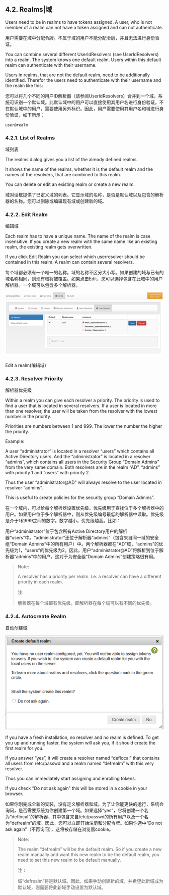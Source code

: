 ## 4.2. Realms|域

Users need to be in realms to have tokens assigned. A user, who is not member of a realm can not have a token assigned and can not authenticate.

用户需要在域中分配令牌。不属于域的用户不能分配令牌，并且无法进行身份验证。

You can combine several different UserIdResolvers (see UserIdResolvers) into a realm. The system knows one default realm. Users within this default realm can authenticate with their username.

Users in realms, that are not the default realm, need to be additionally identified. Therefor the users need to authenticate with their username and the realm like this:

您可以将几个不同的用户ID解析器（请参阅UserIdResolvers）合并到一个域。系统可识别一个默认域。此默认域中的用户可以直接使用其用户名进行身份验证。不在默认域中的用户，需要使用另外标识。因此，用户需要使用其用户名和域进行身份验证，如下所示：

```
user@realm
```

### 4.2.1. List of Realms

域列表

The realms dialog gives you a list of the already defined realms.

It shows the name of the realms, whether it is the default realm and the names of the resolvers, that are combined to this realm.

You can delete or edit an existing realm or create a new realm.

域对话框提供了已定义域的列表。它显示域的名称，是否是默认域以及包含的解析器的名称。您可以删除或编辑现有域或创建新的域。

### 4.2.2. Edit Realm

编辑域

Each realm has to have a unique name. The name of the realm is case insensitive. If you create a new realm with the same name like an existing realm, the existing realm gets overwritten.

If you click Edit Realm you can select which userresolver should be contained in this realm. A realm can contain several resolvers.

每个域都必须有一个唯一的名称。域的名称不区分大小写。如果创建的域与已有的域名称相同，则现有域将被覆盖。如果点击Edit，您可以选择包含在此域中的用户解析器。一个域可以包含多个解析器。

![edit-realm](../Contents/edit-realm.png)

Edit a realm(编辑域)

### 4.2.3. Resolver Priority

解析器优先级

Within a realm you can give each resolver a priority. The priority is used to find a user that is located in several resolvers. If a user is located in more than one resolver, the user will be taken from the resolver with the lowest number in the priority.

Priorities are numbers between 1 and 999. The lower the number the higher the priority.

Example:

A user “administrator” is located in a resolver “users” which contains all Active Directory users. And the “administrator” is located in a resolver “admins”, which contains all users in the Security Group “Domain Admins” from the very same domain. Both resolvers are in the realm “AD”, “admins” with priority 1 and “users” with priority 2.

Thus the user “administrator@AD” will always resolve to the user located in resolver “admins”.

This is useful to create policies for the security group “Domain Admins”.

在一个域内，可以给每个解析器设置优先级。优先级用于查找位于多个解析器中的用户。如果用户位于多个解析器中，则从优先级编号最低的解析器中读取。优先级是介于1和999之间的数字。数字越小，优先级越高。比如：

用户“administrator”位于包含所有Active Directory用户的解析器“users”中。“administrator”还位于解析器“admins”（包含来自同一域的安全组“Domain Admins”中的所有用户）中。两个解析器都在“AD”域，“admins”的优先级为1，“users”的优先级为2。因此，用户“administrator@AD”将解析到位于解析器“admins”中的用户。这对于为安全组“Domain Admins”创建策略很有用。

> Note:
> 
> A resolver has a priority per realm. I.e. a resolver can have a different priority in each realm.
> 
> 注:
> 
> 解析器在每个域都有优先级。即解析器在每个域可以有不同的优先级。

### 4.2.4. Autocreate Realm

自动创建域

![ask-create-realm](../Contents/ask-create-realm.png)

If you have a fresh installation, no resolver and no realm is defined. To get you up and running faster, the system will ask you, if it should create the first realm for you.

If you answer “yes”, it will create a resolver named “deflocal” that contains all users from /etc/passwd and a realm named “defrealm” with this very resolver.

Thus you can immediately start assigning and enrolling tokens.

If you check “Do not ask again” this will be stored in a cookie in your browser.

如果你刚完成全新的安装，没有定义解析器和域。为了让你能更快的运行，系统会询问，是否需要系统为你创建第一个域。如果选择“yes”，它将创建一个名为“deflocal”的解析器，其中包含来自/etc/passwd的所有用户以及一个名为“defrealm”的域。因此，您可以立即开始注册和分配令牌。如果你选中“Do not ask again”（不再询问），这将被存储在浏览器cookie。

> Note:
> 
> The realm “defrealm” will be the default realm. So if you create a new realm manually and want this new realm to be the default realm, you need to set this new realm to be default manually.
> 
> 注：
> 
> 域“defrealm”将是默认域。因此，如果手动创建新的域，并希望此新域成为默认域，则需要将此新域手动设置为默认域。